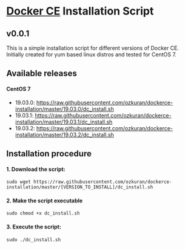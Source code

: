 # [Docker CE](https://docker.com/ "Docker Homepage") Installation Script

## v0.0.1

This is a simple installation script for different versions of Docker CE. Initially created for yum based linux distros and tested for CentOS 7.

## Available releases

#### CentOS 7
- 19.03.0: https://raw.githubusercontent.com/ozkuran/dockerce-installation/master/19.03.0/dc_install.sh
- 19.03.1: https://raw.githubusercontent.com/ozkuran/dockerce-installation/master/19.03.1/dc_install.sh
- 19.03.2: https://raw.githubusercontent.com/ozkuran/dockerce-installation/master/19.03.2/dc_install.sh

## Installation procedure

#### 1. Download the script:
```
sudo wget https://raw.githubusercontent.com/ozkuran/dockerce-installation/master/[VERSION_TO_INSTALL]/dc_install.sh
```
#### 2. Make the script executable
```
sudo chmod +x dc_install.sh
```
#### 3. Execute the script:
```
sudo ./dc_install.sh
```
